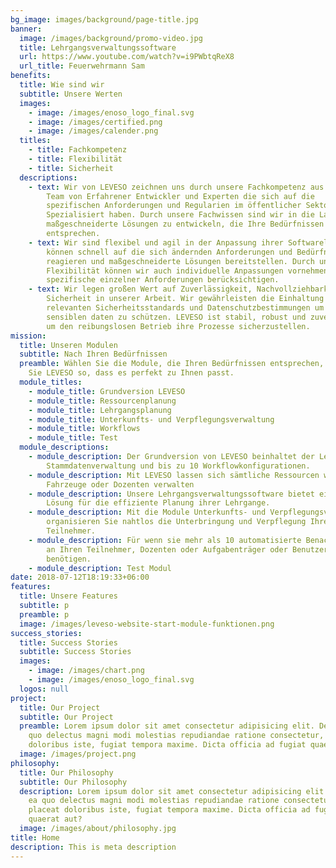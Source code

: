 ```yaml
---
bg_image: images/background/page-title.jpg
banner:
  image: /images/background/promo-video.jpg
  title: Lehrgangsverwaltungssoftware
  url: https://www.youtube.com/watch?v=i9PWbtqReX8
  url_title: Feuerwehrmann Sam
benefits:
  title: Wie sind wir
  subtitle: Unsere Werten
  images:
    - image: /images/enoso_logo_final.svg
    - image: /images/certified.png
    - image: /images/calender.png
  titles:
    - title: Fachkompetenz
    - title: Flexibilität
    - title: Sicherheit
  descriptions:
    - text: Wir von LEVESO zeichnen uns durch unsere Fachkompetenz aus. Wit haben ein
        Team von Erfahrener Entwickler und Experten die sich auf die
        spezifischen Anforderungen und Regularien im öffentlicher Sektor
        Spezialisiert haben. Durch unsere Fachwissen sind wir in die Lage,
        maßgeschneiderte Lösungen zu entwickeln, die Ihre Bedürfnissen
        entsprechen.
    - text: Wir sind flexibel und agil in der Anpassung ihrer Softwarelosungen, wir
        können schnell auf die sich ändernden Anforderungen und Bedürfnisse
        reagieren und maßgeschneiderte Lösungen bereitstellen. Durch unsere
        Flexibilität können wir auch individuelle Anpassungen vornehmen und
        spezifische einzelner Anforderungen berücksichtigen.
    - text: Wir legen großen Wert auf Zuverlässigkeit, Nachvollziehbarkeit und
        Sicherheit in unserer Arbeit. Wir gewährleisten die Einhaltung aller
        relevanten Sicherheitsstandards und Datenschutzbestimmungen um ihre
        sensiblen daten zu schützen. LEVESO ist stabil, robust und zuverlässig,
        um den reibungslosen Betrieb ihre Prozesse sicherzustellen.
mission:
  title: Unseren Modulen
  subtitle: Nach Ihren Bedürfnissen
  preamble: Wählen Sie die Module, die Ihren Bedürfnissen entsprechen, und bauen
    Sie LEVESO so, dass es perfekt zu Ihnen passt.
  module_titles:
    - module_title: Grundversion LEVESO
    - module_title: Ressourcenplanung
    - module_title: Lehrgangsplanung
    - module_title: Unterkunfts- und Verpflegungsverwaltung
    - module_title: Workflows
    - module_title: Test
  module_descriptions:
    - module_description: Der Grundversion von LEVESO beinhaltet der Lehrgangsplanung,
        Stammdatenverwaltung und bis zu 10 Workflowkonfigurationen.
    - module_description: Mit LEVESO lassen sich sämtliche Ressourcen wie Räume,
        Fahrzeuge oder Dozenten verwalten
    - module_description: Unsere Lehrgangsverwaltungssoftware bietet eine umfassende
        Lösung für die effiziente Planung ihrer Lehrgange.
    - module_description: Mit die Module Unterkunfts- und Verpflegungsverwaltung
        organisieren Sie nahtlos die Unterbringung und Verpflegung Ihrer
        Teilnehmer.
    - module_description: Für wenn sie mehr als 10 automatisierte Benachrichtigungen
        an Ihren Teilnehmer, Dozenten oder Aufgabenträger oder Benutzergruppen
        benötigen.
    - module_description: Test Modul
date: 2018-07-12T18:19:33+06:00
features:
  title: Unsere Features
  subtitle: p
  preamble: p
  image: /images/leveso-website-start-module-funktionen.png
success_stories:
  title: Success Stories
  subtitle: Success Stories
  images:
    - image: /images/chart.png
    - image: /images/enoso_logo_final.svg
  logos: null
project:
  title: Our Project
  subtitle: Our Project
  preamble: Lorem ipsum dolor sit amet consectetur adipisicing elit. Debitis, ea
    quo delectus magni modi molestias repudiandae ratione consectetur, placeat
    doloribus iste, fugiat tempora maxime. Dicta officia ad fugiat quaerat aut?
  image: /images/project.png
philosophy:
  title: Our Philosophy
  subtitle: Our Philosophy
  description: Lorem ipsum dolor sit amet consectetur adipisicing elit. Debitis,
    ea quo delectus magni modi molestias repudiandae ratione consectetur,
    placeat doloribus iste, fugiat tempora maxime. Dicta officia ad fugiat
    quaerat aut?
  image: /images/about/philosophy.jpg
title: Home
description: This is meta description
---
```

